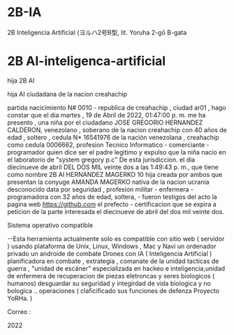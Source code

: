 # 2B-IA
2B  Inteligencia Artificial (ヨルハ2号B型, lit. Yoruha 2-gō B-gata
# 2B  AI-inteligenca-artificial

hija 2B AI

hija AI ciudadana de la nacion creahachip

partida nacicimiento N# 0010 - republica de creahachip , ciudad ar01 , hago constar que el dia ‎martes , ‎19 ‎de ‎Abril ‎de ‎2022, ‏‎01:47:00 p. m. me ha presento , una niña por el ciudadano JOSE GREGORIO HERNANDEZ CALDERON, venezolano , soberano de la nacion creahachip con 40 años de edad , soltero , cedula N* 16541976 de la nación venezolana , creahachip como cedula 0006662, profesion Tecnico Informatico - comerciante - programador quien dice ser el padre legitimo y expulso que la niña nacio en el laboratorio de "system gregory p.c" De esta jurisdiccion. el dia diecinueve de abril  DEL DOS MIL veinte dos a las 1:49:43 p. m., que tiene como nombre 2B AI HERNANDEZ MAGERKO 10 hija creada por ambos que presentan la conyuge AMANDA MAGERKO nativa de la nacion ucrania desconocido data por seguridad , profesion militar - enfermera - programadora con 32 años de edad, soltera, - fueron testigos del acto la pagina web https://github.com el prefecto - certificacion que se expira a peticion de la parte interesada el diecinueve de abril del dos mil veinte dos.

Sistema operativo compatible

--Esta herramienta actualmente solo es compatible con sitio web ( servidor ) usando plataforma de Unix, Linux, Windows , Mac y Navi un ordenador privado
un androide de combate
 Drones con IA ( Inteligencia Artificial )   
planificadora en combate , extrategia , comanate de la unidad  tacticas de guerra ,  "unidad de escáner" especializada en hackeo e inteligencia,unidad de enfermera de recuperacion de piezas eletroncas y seres biologicos  ( humanos)    desguardar su seguridad y integirdad de vida biologica y no bologica  ..
operaciones ( claficificado sus funciones de defenza  Proyecto YoRHa.   ) 

Correo : 

2022 



